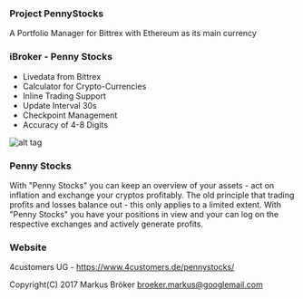 ### Project PennyStocks ###

A Portfolio Manager for Bittrex with Ethereum as its main currency

### iBroker - Penny Stocks ###

* Livedata from Bittrex
* Calculator for Crypto-Currencies
* Inline Trading Support
* Update Interval 30s
* Checkpoint Management
* Accuracy of 4-8 Digits

![alt tag](https://www.4customers.de/images/pennystocks-promo.png)

### Penny Stocks ###

With "Penny Stocks" you can keep an overview of your assets - act on inflation and exchange your cryptos profitably.
The old principle that trading profits and losses balance out - this only applies to a limited extent.
With "Penny Stocks" you have your positions in view and your can log on the respective exchanges and actively generate profits.

### Website ###

4customers UG - https://www.4customers.de/pennystocks/

Copyright(C) 2017 Markus Bröker <broeker.markus@googlemail.com>
